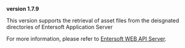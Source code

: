 **version 1.7.9**      

This version supports the retrieval of asset files from the deisgnated directories of Entersoft Application Server      

For more information, please refer to [Entersoft WEB API Server](http://developer.entersoft.gr/eswebapi/#/installation/es02wapis). 
